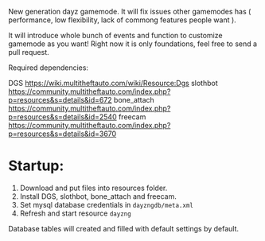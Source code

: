 New generation dayz gamemode. It will fix issues other gamemodes has ( performance, low flexibility, lack of commong features people want ).

It will introduce whole bunch of events and function to customize gamemode as you want!
Right now it is only foundations, feel free to send a pull request.

Required dependencies:

DGS https://wiki.multitheftauto.com/wiki/Resource:Dgs
slothbot https://community.multitheftauto.com/index.php?p=resources&s=details&id=672
bone_attach https://community.multitheftauto.com/index.php?p=resources&s=details&id=2540
freecam https://community.multitheftauto.com/index.php?p=resources&s=details&id=3670

# Startup:
1. Download and put files into resources folder.
2. Install DGS, slothbot, bone_attach and freecam.
3. Set mysql database credentials in `dayzngdb/meta.xml`
4. Refresh and start resource `dayzng`

Database tables will created and filled with default settings by default.
